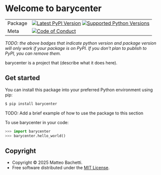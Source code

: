 # Welcome to barycenter

|        |        |
|--------|--------|
| Package | [![Latest PyPI Version](https://img.shields.io/pypi/v/barycenter.svg)](https://pypi.org/project/barycenter/) [![Supported Python Versions](https://img.shields.io/pypi/pyversions/barycenter.svg)](https://pypi.org/project/barycenter/)  |
| Meta   | [![Code of Conduct](https://img.shields.io/badge/Contributor%20Covenant-v2.0%20adopted-ff69b4.svg)](CODE_OF_CONDUCT.md) |

*TODO: the above badges that indicate python version and package version will only work if your package is on PyPI.
If you don't plan to publish to PyPI, you can remove them.*

barycenter is a project that (describe what it does here).

## Get started

You can install this package into your preferred Python environment using pip:

```bash
$ pip install barycenter
```

TODO: Add a brief example of how to use the package to this section

To use barycenter in your code:

```python
>>> import barycenter
>>> barycenter.hello_world()
```

## Copyright

- Copyright © 2025 Matteo Bachetti.
- Free software distributed under the [MIT License](./LICENSE).
